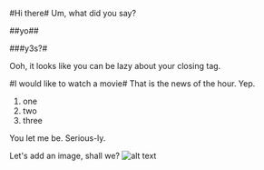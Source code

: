 #Hi there#
Um, what did you say?

##yo##

###y3s?#

Ooh, it looks like you can be lazy about your closing tag. 

#I would like to watch a movie#
That is the news of the hour. Yep.

 1. one 
 2. two
 3. three

You let me be. Serious-ly.

Let's add an image, shall we?
![alt text][1]


  [1]: http://blogs.discovery.com/.a/6a00d8341bf67c53ef019b006dcf54970d-pi